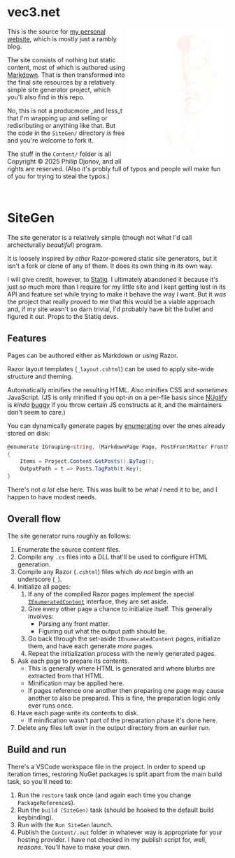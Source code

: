 # vec3.net

<img src="Content/assets/img/Avatar-350x450.webp" alt="A stylized picture of the author." align="right" height="300px" />

This is the source for [my personal website](https://vec3.net), which is mostly just a rambly blog.

The site consists of nothing but static content, most of which is authored using [Markdown](https://daringfireball.net/projects/markdown/). That is then transformed into the final site resources by a relatively simple site generator project, which you'll also find in this repo.

No, this is not a producmore _and less_t that I'm wrapping up and selling or redisributing or anything like that. But the code in the `SiteGen/` directory _is_ free and you're welcome to fork it.

The stuff in the `Content/` folder is all Copyright © 2025 Philip Djonov, and all rights are reserved. (Also it's probly full of typos and people will make fun of you for trying to steal the typos.)

<br clear="right"/>

# SiteGen

The site generator is a relatively simple (though not what I'd call archecturally _beautiful_) program.

It is loosely inspired by _other_ Razor-powered static site generators, but it isn't a fork or clone of any of them. It does its own thing in its own way.

I will give credit, however, to [Statiq](https://www.statiq.dev/). I ultimately abandoned it because it's just _so_ much more than I require for my little site and I kept getting lost in its API and feature set while trying to make it behave the way _I_ want. But it _was_ the project that really proved to me that this would be a viable approach and, if my site wasn't so darn trivial, I'd probably have bit the bullet and figured it out. Props to the Statiq devs.

## Features

Pages can be authored either as Markdown or using Razor.

Razor layout templates (`_layout.cshtml`) can be used to apply site-wide structure and theming.

Automatically minifies the resulting HTML. Also minifies CSS and _sometimes_ JavaScript. (JS is only minified if you opt-_in_ on a per-file basis since [NUglify](https://www.nuget.org/packages/NUglify) is _kinda_ [buggy](https://github.com/trullock/NUglify/issues/363) if you throw certain JS constructs at it, and the maintainers don't seem to care.)

You can dynamically generate pages by [enumerating](Content/posts/tags.cshtml) over the ones already stored on disk:
```csharp
@enumerate IGrouping<string, (MarkdownPage Page, PostFrontMatter FrontMatter)> Tag
{
	Items = Project.Content.GetPosts().ByTag();
	OutputPath = t => Posts.TagPath(t.Key);
}
```

There's not _a lot_ else here. This was built to be what _I_ need it to be, and I happen to have modest needs.

## Overall flow

The site generator runs roughly as follows:

1. Enumerate the source content files.
2. Compile any `.cs` files into a DLL that'll be used to configure HTML generation.
3. Compile any Razor (`.cshtml`) files which _do not_ begin with an underscore (`_`).
4. Initialize all pages:
   1. If any of the compiled Razor pages implement the special [`IEnumeratedContent`](SiteGen/Generator/ContentItem.cs#L215) interface, they are set aside.
   2. Give every other page a chance to initialize itself. This generally involves:
      * Parsing any front matter.
      * Figuring out what the output path should be.
   3. Go back through the set-aside `IEnumeratedContent` pages, initialize them, and have each generate _more_ pages.
   4. Repeat the initialization process with the newly generated pages.
5. Ask each page to prepare its contents.
   * This is generally where HTML is generated and where blurbs are extracted from that HTML.
   * Minification may be applied here.
   * If pages reference one another then preparing one page may cause another to also be prepared. This is fine, the preparation logic only ever runs once.
6. Have each page write its contents to disk.
   * If minification wasn't part of the preparation phase it's done here.
7. Delete any files left over in the output directory from an earlier run.

## Build and run

There's a VSCode workspace file in the project. In order to speed up iteration times, restoring NuGet packages is split apart from the main build task, so you'll need to:

1. Run the `restore` task once (and again each time you change `PackageReference`s).
2. Run the `build (SiteGen)` task (should be hooked to the default build keybinding).
3. Run with the `Run SiteGen` launch.
4. Publish the `Content/.out` folder in whatever way is appropriate for your hosting provider. I have not checked in my publish script for, well, _reasons_. You'll have to make your own.
